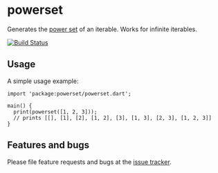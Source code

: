 # powerset

Generates the [power set][powerset] of an iterable. Works for infinite
iterables.

[![Build Status](https://travis-ci.org/harryterkelsen/powerset.svg?branch=master)](https://travis-ci.org/harryterkelsen/powerset)

## Usage

A simple usage example:

    import 'package:powerset/powerset.dart';

    main() {
      print(powerset([1, 2, 3]));
      // prints [[], [1], [2], [1, 2], [3], [1, 3], [2, 3], [1, 2, 3]]
    }

## Features and bugs

Please file feature requests and bugs at the [issue tracker][tracker].

[powerset]: https://en.wikipedia.org/wiki/Power_set
[tracker]: http://github.com/harryterkelsen/powerset/issues

